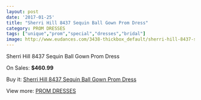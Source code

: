 ```yaml
---
layout: post
date: '2017-01-25'
title: "Sherri Hill 8437 Sequin Ball Gown Prom Dress"
category: PROM DRESSES
tags: ["unique","prom","special","dresses","bridal"]
image: http://www.eudances.com/3438-thickbox_default/sherri-hill-8437-sequin-ball-gown-prom-dress.jpg
---
```

Sherri Hill 8437 Sequin Ball Gown Prom Dress

On Sales: **$460.99**
<a href="https://www.eudances.com/en/prom-dresses/1164-sherri-hill-8437-sequin-ball-gown-prom-dress.html"><amp-img layout="responsive" width="600" height="600" src="//www.eudances.com/3438-thickbox_default/sherri-hill-8437-sequin-ball-gown-prom-dress.jpg" alt="Sherri Hill 8437 Sequin Ball Gown Prom Dress 0" /></a>
<a href="https://www.eudances.com/en/prom-dresses/1164-sherri-hill-8437-sequin-ball-gown-prom-dress.html"><amp-img layout="responsive" width="600" height="600" src="//www.eudances.com/3443-thickbox_default/sherri-hill-8437-sequin-ball-gown-prom-dress.jpg" alt="Sherri Hill 8437 Sequin Ball Gown Prom Dress 1" /></a>
<a href="https://www.eudances.com/en/prom-dresses/1164-sherri-hill-8437-sequin-ball-gown-prom-dress.html"><amp-img layout="responsive" width="600" height="600" src="//www.eudances.com/3442-thickbox_default/sherri-hill-8437-sequin-ball-gown-prom-dress.jpg" alt="Sherri Hill 8437 Sequin Ball Gown Prom Dress 2" /></a>
<a href="https://www.eudances.com/en/prom-dresses/1164-sherri-hill-8437-sequin-ball-gown-prom-dress.html"><amp-img layout="responsive" width="600" height="600" src="//www.eudances.com/3441-thickbox_default/sherri-hill-8437-sequin-ball-gown-prom-dress.jpg" alt="Sherri Hill 8437 Sequin Ball Gown Prom Dress 3" /></a>
<a href="https://www.eudances.com/en/prom-dresses/1164-sherri-hill-8437-sequin-ball-gown-prom-dress.html"><amp-img layout="responsive" width="600" height="600" src="//www.eudances.com/3440-thickbox_default/sherri-hill-8437-sequin-ball-gown-prom-dress.jpg" alt="Sherri Hill 8437 Sequin Ball Gown Prom Dress 4" /></a>
<a href="https://www.eudances.com/en/prom-dresses/1164-sherri-hill-8437-sequin-ball-gown-prom-dress.html"><amp-img layout="responsive" width="600" height="600" src="//www.eudances.com/3439-thickbox_default/sherri-hill-8437-sequin-ball-gown-prom-dress.jpg" alt="Sherri Hill 8437 Sequin Ball Gown Prom Dress 5" /></a>

Buy it: [Sherri Hill 8437 Sequin Ball Gown Prom Dress](https://www.eudances.com/en/prom-dresses/1164-sherri-hill-8437-sequin-ball-gown-prom-dress.html "Sherri Hill 8437 Sequin Ball Gown Prom Dress")

View more: [PROM DRESSES](https://www.eudances.com/en/13-prom-dresses "PROM DRESSES")